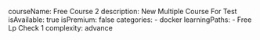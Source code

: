 courseName: Free Course 2
description: New Multiple Course For Test
isAvailable: true
isPremium: false
categories: 
    - docker
learningPaths: 
    - Free Lp Check 1
complexity: advance
